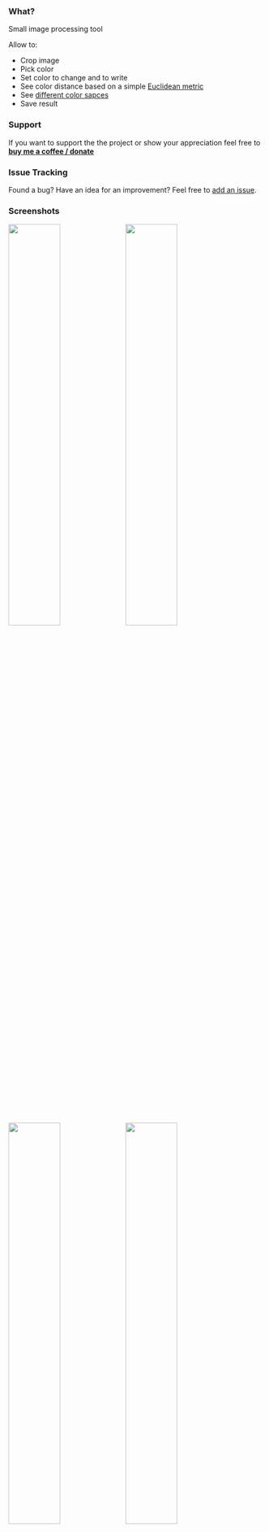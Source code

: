 ### What?
Small image processing tool 

Allow to:
* Crop image
* Pick color
* Set color to change and to write
* See color distance based on a simple [Euclidean metric][2]
* See [different color sapces][3]
* Save result

### Support
If you want to support the the project or show your appreciation feel free to **[buy me a coffee / donate](https://www.paypal.me/kekc1304/1)**

### Issue Tracking
Found a bug? Have an idea for an improvement? Feel free to [add an issue](../../issues).

### Screenshots
<img src="https://github.com/lndmflngs/color-reponere-fx/blob/master/screenshots/1.png?raw=true"  width="45%"/> <img src="https://github.com/lndmflngs/color-reponere-fx/blob/master/screenshots/2.png?raw=true" width="45%"/>  

<img src="https://github.com/lndmflngs/color-reponere-fx/blob/master/screenshots/3.png?raw=true" width="45%"/>  <img src="https://github.com/lndmflngs/color-reponere-fx/blob/master/screenshots/4.png?raw=true"  width="45%"/>

### Result
<img src="https://github.com/lndmflngs/color-reponere-fx/blob/master/screenshots/test.png?raw=true" width="20%"/>    <img src="https://github.com/lndmflngs/color-reponere-fx/blob/master/screenshots/result.png?raw=true" width="20%"/>

### Launch
1. Download the [latest release][1]
2. Open "run.bat" or execute a .jar file from the terminal:

```
java -jar fxlauncher.jar
```

[1]: https://github.com/lndmflngs/memorizing-pager/releases/latest
[2]: https://en.wikipedia.org/wiki/Color_difference#Euclidean
[3]: https://www.rapidtables.com/convert/color/index.html
